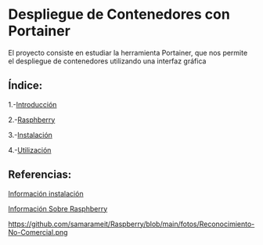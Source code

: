# Despliegue de Contenedores con Portainer

El proyecto consiste en estudiar la herramienta Portainer, que nos permite el despliegue de contenedores utilizando una interfaz gráfica

## Índice:

1.-[Introducción](https://github.com/samarameit/Raspberry/blob/main/Introducci%C3%B3n)

2.-[Rasphberry](https://github.com/samarameit/Raspberry/blob/main/rasphberry)

3.-[Instalación](https://github.com/samarameit/Raspberry/blob/main/Instalaci%C3%B3n)

4.-[Utilización](https://github.com/samarameit/Raspberry/blob/main/Utilizaci%C3%B3n)


## Referencias:

[Información instalación](https://unipython.com/instalar-y-usar-un-sistema-operativo-en-raspberry-pi/)

[Información Sobre Rasphberry](https://es.wikipedia.org/wiki/Raspberry_Pi)

https://github.com/samarameit/Raspberry/blob/main/fotos/Reconocimiento-No-Comercial.png
